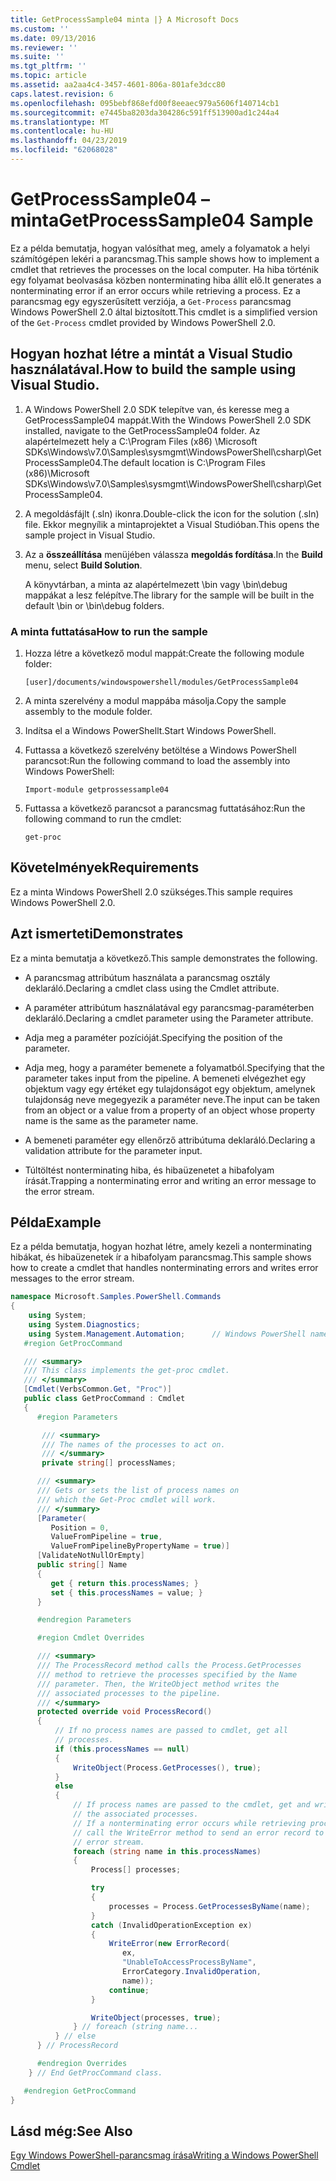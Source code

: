 ```yaml
---
title: GetProcessSample04 minta |} A Microsoft Docs
ms.custom: ''
ms.date: 09/13/2016
ms.reviewer: ''
ms.suite: ''
ms.tgt_pltfrm: ''
ms.topic: article
ms.assetid: aa2aa4c4-3457-4601-806a-801afe3dcc80
caps.latest.revision: 6
ms.openlocfilehash: 095bebf868efd00f8eeaec979a5606f140714cb1
ms.sourcegitcommit: e7445ba8203da304286c591ff513900ad1c244a4
ms.translationtype: MT
ms.contentlocale: hu-HU
ms.lasthandoff: 04/23/2019
ms.locfileid: "62068028"
---
```

# <a name="getprocesssample04-sample"></a><span data-ttu-id="9ea4f-102">GetProcessSample04 – minta</span><span class="sxs-lookup"><span data-stu-id="9ea4f-102">GetProcessSample04 Sample</span></span>

<span data-ttu-id="9ea4f-103">Ez a példa bemutatja, hogyan valósíthat meg, amely a folyamatok a helyi számítógépen lekéri a parancsmag.</span><span class="sxs-lookup"><span data-stu-id="9ea4f-103">This sample shows how to implement a cmdlet that retrieves the processes on the local computer.</span></span> <span data-ttu-id="9ea4f-104">Ha hiba történik egy folyamat beolvasása közben nonterminating hiba állít elő.</span><span class="sxs-lookup"><span data-stu-id="9ea4f-104">It generates a nonterminating error if an error occurs while retrieving a process.</span></span> <span data-ttu-id="9ea4f-105">Ez a parancsmag egy egyszerűsített verziója, a `Get-Process` parancsmag Windows PowerShell 2.0 által biztosított.</span><span class="sxs-lookup"><span data-stu-id="9ea4f-105">This cmdlet is a simplified version of the `Get-Process` cmdlet provided by Windows PowerShell 2.0.</span></span>

## <a name="how-to-build-the-sample-using-visual-studio"></a><span data-ttu-id="9ea4f-106">Hogyan hozhat létre a mintát a Visual Studio használatával.</span><span class="sxs-lookup"><span data-stu-id="9ea4f-106">How to build the sample using Visual Studio.</span></span>

1. <span data-ttu-id="9ea4f-107">A Windows PowerShell 2.0 SDK telepítve van, és keresse meg a GetProcessSample04 mappát.</span><span class="sxs-lookup"><span data-stu-id="9ea4f-107">With the Windows PowerShell 2.0 SDK installed, navigate to the GetProcessSample04 folder.</span></span> <span data-ttu-id="9ea4f-108">Az alapértelmezett hely a C:\Program Files (x86) \Microsoft SDKs\Windows\v7.0\Samples\sysmgmt\WindowsPowerShell\csharp\GetProcessSample04.</span><span class="sxs-lookup"><span data-stu-id="9ea4f-108">The default location is C:\Program Files (x86)\Microsoft SDKs\Windows\v7.0\Samples\sysmgmt\WindowsPowerShell\csharp\GetProcessSample04.</span></span>

2. <span data-ttu-id="9ea4f-109">A megoldásfájlt (.sln) ikonra.</span><span class="sxs-lookup"><span data-stu-id="9ea4f-109">Double-click the icon for the solution (.sln) file.</span></span> <span data-ttu-id="9ea4f-110">Ekkor megnyílik a mintaprojektet a Visual Studióban.</span><span class="sxs-lookup"><span data-stu-id="9ea4f-110">This opens the sample project in Visual Studio.</span></span>

3. <span data-ttu-id="9ea4f-111">Az a **összeállítása** menüjében válassza **megoldás fordítása**.</span><span class="sxs-lookup"><span data-stu-id="9ea4f-111">In the **Build** menu, select **Build Solution**.</span></span>

    <span data-ttu-id="9ea4f-112">A könyvtárban, a minta az alapértelmezett \bin vagy \bin\debug mappákat a lesz felépítve.</span><span class="sxs-lookup"><span data-stu-id="9ea4f-112">The library for the sample will be built in the default \bin or \bin\debug folders.</span></span>

### <a name="how-to-run-the-sample"></a><span data-ttu-id="9ea4f-113">A minta futtatása</span><span class="sxs-lookup"><span data-stu-id="9ea4f-113">How to run the sample</span></span>

1. <span data-ttu-id="9ea4f-114">Hozza létre a következő modul mappát:</span><span class="sxs-lookup"><span data-stu-id="9ea4f-114">Create the following module folder:</span></span>

    `[user]/documents/windowspowershell/modules/GetProcessSample04`

2. <span data-ttu-id="9ea4f-115">A minta szerelvény a modul mappába másolja.</span><span class="sxs-lookup"><span data-stu-id="9ea4f-115">Copy the sample assembly to the module folder.</span></span>

3. <span data-ttu-id="9ea4f-116">Indítsa el a Windows PowerShellt.</span><span class="sxs-lookup"><span data-stu-id="9ea4f-116">Start Windows PowerShell.</span></span>

4. <span data-ttu-id="9ea4f-117">Futtassa a következő szerelvény betöltése a Windows PowerShell parancsot:</span><span class="sxs-lookup"><span data-stu-id="9ea4f-117">Run the following command to load the assembly into Windows PowerShell:</span></span>

    `Import-module getprossessample04`

5. <span data-ttu-id="9ea4f-118">Futtassa a következő parancsot a parancsmag futtatásához:</span><span class="sxs-lookup"><span data-stu-id="9ea4f-118">Run the following command to run the cmdlet:</span></span>

    `get-proc`

## <a name="requirements"></a><span data-ttu-id="9ea4f-119">Követelmények</span><span class="sxs-lookup"><span data-stu-id="9ea4f-119">Requirements</span></span>

<span data-ttu-id="9ea4f-120">Ez a minta Windows PowerShell 2.0 szükséges.</span><span class="sxs-lookup"><span data-stu-id="9ea4f-120">This sample requires Windows PowerShell 2.0.</span></span>

## <a name="demonstrates"></a><span data-ttu-id="9ea4f-121">Azt ismerteti</span><span class="sxs-lookup"><span data-stu-id="9ea4f-121">Demonstrates</span></span>

<span data-ttu-id="9ea4f-122">Ez a minta bemutatja a következő.</span><span class="sxs-lookup"><span data-stu-id="9ea4f-122">This sample demonstrates the following.</span></span>

- <span data-ttu-id="9ea4f-123">A parancsmag attribútum használata a parancsmag osztály deklaráló.</span><span class="sxs-lookup"><span data-stu-id="9ea4f-123">Declaring a cmdlet class using the Cmdlet attribute.</span></span>

- <span data-ttu-id="9ea4f-124">A paraméter attribútum használatával egy parancsmag-paraméterben deklaráló.</span><span class="sxs-lookup"><span data-stu-id="9ea4f-124">Declaring a cmdlet parameter using the Parameter attribute.</span></span>

- <span data-ttu-id="9ea4f-125">Adja meg a paraméter pozícióját.</span><span class="sxs-lookup"><span data-stu-id="9ea4f-125">Specifying the position of the parameter.</span></span>

- <span data-ttu-id="9ea4f-126">Adja meg, hogy a paraméter bemenete a folyamatból.</span><span class="sxs-lookup"><span data-stu-id="9ea4f-126">Specifying that the parameter takes input from the pipeline.</span></span> <span data-ttu-id="9ea4f-127">A bemeneti elvégezhet egy objektum vagy egy értéket egy tulajdonságot egy objektum, amelynek tulajdonság neve megegyezik a paraméter neve.</span><span class="sxs-lookup"><span data-stu-id="9ea4f-127">The input can be taken from an object or a value from a property of an object whose property name is the same as the parameter name.</span></span>

- <span data-ttu-id="9ea4f-128">A bemeneti paraméter egy ellenőrző attribútuma deklaráló.</span><span class="sxs-lookup"><span data-stu-id="9ea4f-128">Declaring a validation attribute for the parameter input.</span></span>

- <span data-ttu-id="9ea4f-129">Túltöltést nonterminating hiba, és hibaüzenetet a hibafolyam írását.</span><span class="sxs-lookup"><span data-stu-id="9ea4f-129">Trapping a nonterminating error and writing an error message to the error stream.</span></span>

## <a name="example"></a><span data-ttu-id="9ea4f-130">Példa</span><span class="sxs-lookup"><span data-stu-id="9ea4f-130">Example</span></span>

<span data-ttu-id="9ea4f-131">Ez a példa bemutatja, hogyan hozhat létre, amely kezeli a nonterminating hibákat, és hibaüzenetek ír a hibafolyam parancsmag.</span><span class="sxs-lookup"><span data-stu-id="9ea4f-131">This sample shows how to create a cmdlet that handles nonterminating errors and writes error messages to the error stream.</span></span>

```csharp
namespace Microsoft.Samples.PowerShell.Commands
{
    using System;
    using System.Diagnostics;
    using System.Management.Automation;      // Windows PowerShell namespace.
   #region GetProcCommand

   /// <summary>
   /// This class implements the get-proc cmdlet.
   /// </summary>
   [Cmdlet(VerbsCommon.Get, "Proc")]
   public class GetProcCommand : Cmdlet
   {
      #region Parameters

       /// <summary>
       /// The names of the processes to act on.
       /// </summary>
       private string[] processNames;

      /// <summary>
      /// Gets or sets the list of process names on
      /// which the Get-Proc cmdlet will work.
      /// </summary>
      [Parameter(
         Position = 0,
         ValueFromPipeline = true,
         ValueFromPipelineByPropertyName = true)]
      [ValidateNotNullOrEmpty]
      public string[] Name
      {
         get { return this.processNames; }
         set { this.processNames = value; }
      }

      #endregion Parameters

      #region Cmdlet Overrides

      /// <summary>
      /// The ProcessRecord method calls the Process.GetProcesses
      /// method to retrieve the processes specified by the Name
      /// parameter. Then, the WriteObject method writes the
      /// associated processes to the pipeline.
      /// </summary>
      protected override void ProcessRecord()
      {
          // If no process names are passed to cmdlet, get all
          // processes.
          if (this.processNames == null)
          {
              WriteObject(Process.GetProcesses(), true);
          }
          else
          {
              // If process names are passed to the cmdlet, get and write
              // the associated processes.
              // If a nonterminating error occurs while retrieving processes,
              // call the WriteError method to send an error record to the
              // error stream.
              foreach (string name in this.processNames)
              {
                  Process[] processes;

                  try
                  {
                      processes = Process.GetProcessesByName(name);
                  }
                  catch (InvalidOperationException ex)
                  {
                      WriteError(new ErrorRecord(
                         ex,
                         "UnableToAccessProcessByName",
                         ErrorCategory.InvalidOperation,
                         name));
                      continue;
                  }

                  WriteObject(processes, true);
              } // foreach (string name...
          } // else
      } // ProcessRecord

      #endregion Overrides
    } // End GetProcCommand class.

   #endregion GetProcCommand
}
```

## <a name="see-also"></a><span data-ttu-id="9ea4f-132">Lásd még:</span><span class="sxs-lookup"><span data-stu-id="9ea4f-132">See Also</span></span>

[<span data-ttu-id="9ea4f-133">Egy Windows PowerShell-parancsmag írása</span><span class="sxs-lookup"><span data-stu-id="9ea4f-133">Writing a Windows PowerShell Cmdlet</span></span>](./writing-a-windows-powershell-cmdlet.md)
